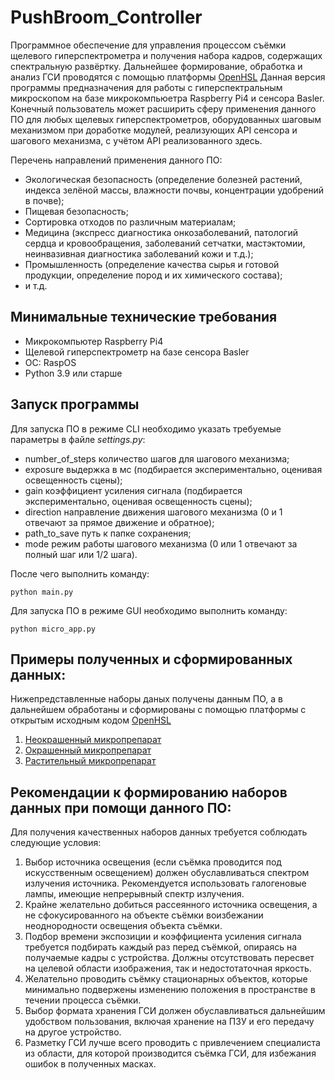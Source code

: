 # PushBroom_Controller

Программное обеспечение для управления процессом съёмки щелевого гиперспектрометра и получения набора кадров, содержащих спектральную развёртку. Дальнейшее формирование, обработка и анализ ГСИ проводятся с помощью платформы [OpenHSL](https://github.com/OpenHSL/OpenHSL)
Данная версия программы предназначения для работы с гиперспектральным микроскопом на базе микрокомпьюетра Raspberry Pi4 и сенсора Basler.
Конечный пользователь может расширить сферу применения данного ПО для любых щелевых гиперспектрометров, оборудованных шаговым механизмом при доработке модулей, реализующих API сенсора и шагового механизма,  с учётом API реализованного здесь.


Перечень направлений применения данного ПО:
- Экологическая безопасность (определение болезней растений, индекса зелёной массы, влажности почвы, концентрации удобрений в почве);
- Пищевая безопасность;
- Сортировка отходов по различным материалам;
- Медицина (экспресс диагностика онкозаболеваний, патологий сердца и кровообращения, заболеваний сетчатки, мастэктомии, неинвазивная диагностика заболеваний кожи и т.д.);
- Промышленность (определение качества сырья и готовой продукции, определение пород и их химического состава);
- и т.д.

## Минимальные технические требования
- Микрокомпьютер Raspberry Pi4
- Щелевой гиперспектрометр на базе сенсора Basler 
- ОС: RaspOS
- Python 3.9 или старше

## Запуск программы

Для запуска ПО в режиме CLI необходимо указать требуемые параметры в файле *settings.py*:
- number_of_steps количество шагов для шагового механизма;
- exposure выдержка в мс (подбирается экспериментально, оценивая освещенность сцены);
- gain коэффициент усиления сигнала (подбирается экспериментально, оценивая освещенность сцены);
- direction направление движения шагового механизма (0 и 1 отвечают за прямое движение и обратное);
- path_to_save путь к папке сохранения;
- mode режим работы шагового механизма (0 или 1 отвечают за полный шаг или 1/2 шага).

После чего выполнить команду:

`python main.py`

Для запуска ПО в режиме GUI необходимо выполнить команду:

`python micro_app.py`

## Примеры полученных и сформированных данных:

Нижепредставленные наборы даных получены данным ПО, а в дальнейшем обработаны и сформированы с помощью платформы с открытым исходным кодом [OpenHSL](https://github.com/OpenHSL/OpenHSL)

1) [Неокрашенный микропрепарат](https://www.kaggle.com/datasets/openhsl/hyperdataset-unstained-tissue-microslide)
2) [Окрашенный микропрепарат](https://www.kaggle.com/datasets/openhsl/hyperdataset-stained-microscope)
3) [Растительный микропрепарат](https://www.kaggle.com/datasets/openhsl/hyperdata-plant-microscope) 

## Рекомендации к формированию наборов данных при помощи данного ПО:

Для получения качественных наборов данных требуется соблюдать следующие условия:

1) Выбор источника освещения (если съёмка проводится под искусственным освещением) должен обуславливаться спектром излучения источника. Рекомендуется использовать галогеновые лампы, имеющие непрерывный спектр излучения.
2) Крайне желательно добиться рассеянного источника освещения, а не сфокусированного на объекте съёмки воизбежании неоднородности освещения объекта съёмки.
3) Подбор времени экспозиции и коэффициента усиления сигнала требуется подбирать каждый раз перед съёмкой, опираясь на получаемые кадры с устройства. Должны отсутствовать пересвет на целевой области изображения, так и недостотаточная яркость.
4) Желательно проводить съёмку стационарных объектов, которые минимально подвержены изменению положения в пространстве в течении процесса съёмки.
5) Выбор формата хранения ГСИ должен обуславливаться дальнейшим удобством пользования, включая хранение на ПЗУ и его передачу на другое устройство.
6) Разметку ГСИ лучше всего проводить с привлечением специалиста из области, для которой производится съёмка ГСИ, для избежания ошибок в полученных масках. 
